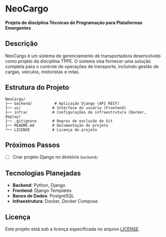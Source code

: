 # NeoCargo

**Projeto de disciplina Técnicas de Programação para Plataformas Emergentes**

## Descrição

NeoCargo é um sistema de gerenciamento de transportadora desenvolvido como projeto da disciplina TPPE. O sistema visa fornecer uma solução completa para o controle de operações de transporte, incluindo gestão de cargas, veículos, motoristas e rotas.

## Estrutura do Projeto

```
NeoCargo/
├── backend/          # Aplicação Django (API REST)
├── ui/              # Interface do usuário (Frontend)
├── infra/           # Configurações de infraestrutura (Docker, deploy)
├── .gitignore       # Regras de exclusão do Git
├── README.md        # Documentação do projeto
└── LICENSE          # Licença do projeto
```

## Próximos Passos

- [ ] Criar projeto Django no diretório `backend/`

## Tecnologias Planejadas

- **Backend**: Python, Django
- **Frontend**: Django Templates
- **Banco de Dados**: PostgreSQL
- **Infraestrutura**: Docker, Docker Compose

## Licença

Este projeto está sob a licença especificada no arquivo [LICENSE](LICENSE).